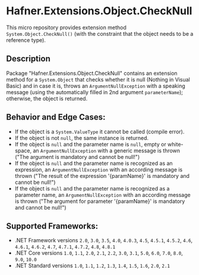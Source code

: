 # Hafner.Extensions.Object.CheckNull

This micro repository provides extension method `System.Object.CheckNull()` (with the constraint that the object needs to be a reference type).

## Description

Package "Hafner.Extensions.Object.CheckNull" contains an extension method for a `System.Object` that checks whether it is null (Nothing in Visual Basic)
and in case it is, throws an `ArgumentNullException` with a speaking message (using the automatically filled in 2nd argument `parameterName`); 
otherwise, the object is returned.

## Behavior and Edge Cases:

 - If the object is a `System.ValueType` it cannot be called (compile error).
 - If the object is not `null`, the same instance is returned.
 - If the object is `null` and the parameter name is `null`, empty or white-space, an `ArgumentNullException` with a generic message is thrown ("The argument is mandatory and cannot be null!")
 - If the object is `null` and the parameter name is recognized as an expression, an `ArgumentNullException` with an according message is thrown ("The result of the expression '\{paramName}' is mandatory and cannot be null!")
 - If the object is `null` and the parameter name is recognized as a parameter name, an `ArgumentNullException` with an according message is thrown ("The argument for parameter '\{paramName}' is mandatory and cannot be null!")

## Supported Frameworks:

 - .NET Framework versions `2.0`, `3.0`, `3.5`, `4.0`, `4.0.3`, `4.5`, `4.5.1`, `4.5.2`, `4.6`, `4.6.1`, `4.6.2`, `4.7`, `4.7.1`, `4.7.2`, `4.8`, `4.8.1`
 - .NET Core versions `1.0`, `1.1`, `2.0`, `2.1`, `2.2`, `3.0`, `3.1`, `5.0`, `6.0`, `7.0`, `8.0`, `9.0`, `10.0`
 - .NET Standard versions `1.0`, `1.1`, `1.2`, `1.3`, `1.4`, `1.5`, `1.6`, `2.0`, `2.1`
